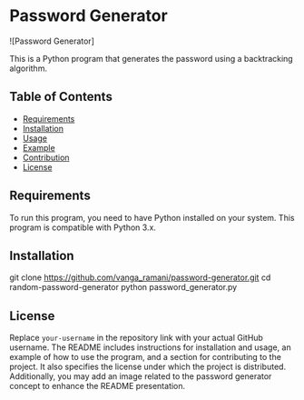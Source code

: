 # Password Generator

![Password Generator]

This is a Python program that generates the password using a backtracking algorithm. 

## Table of Contents

- [Requirements](#requirements)
- [Installation](#installation)
- [Usage](#usage)
- [Example](#example)
- [Contribution](#contribution)
- [License](#license)

## Requirements

To run this program, you need to have Python installed on your system. This program is compatible with Python 3.x.

## Installation
git clone https://github.com/vanga_ramani/password-generator.git
cd random-password-generator
python password_generator.py

## License

Replace `your-username` in the repository link with your actual GitHub username. The README includes instructions for installation and usage, an example of how to use the program, and a section for contributing to the project. It also specifies the license under which the project is distributed. Additionally, you may add an image related to the password generator concept to enhance the README presentation.


